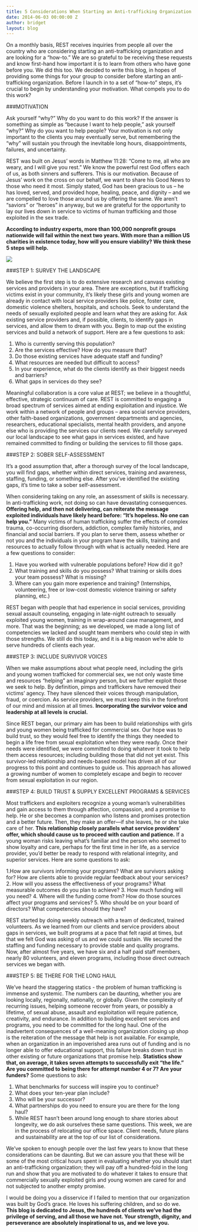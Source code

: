 ```yaml
---
title: 5 Considerations When Starting an Anti-trafficking Organization
date: 2014-06-03 00:00:00 Z
author: bridget
layout: blog
---
```


On a monthly basis, REST receives inquiries from people all over the country who are considering starting an anti-trafficking organization and are looking for a “how-to.” We are so grateful to be receiving these requests and know first-hand how important it is to learn from others who have gone before you. We did this too. We decided to write this blog, in hopes of providing some things for your group to consider before starting an anti-trafficking organization.
Before I launch in to a set of “how-to” steps, it’s crucial to begin by understanding your motivation. What compels you to do this work?

###MOTIVATION

Ask yourself “why?” Why do you want to do this work? If the answer is something as simple as “because I want to help people,” ask yourself “why?” Why do you want to help people? Your motivation is not only important to the clients you may eventually serve, but remembering the “why” will sustain you through the inevitable long hours, disappointments, failures, and uncertainty.

REST was built on Jesus’ words in Matthew 11:28: “Come to me, all who are weary, and I will give you rest.” We know the powerful rest God offers each of us, as both sinners and sufferers. This is our motivation. Because of Jesus’ work on the cross on our behalf, we want to share his Good News to those who need it most. Simply stated, God has been gracious to us – he has loved, served, and provided hope, healing, peace, and dignity – and we are compelled to love those around us by offering the same. We aren’t “saviors” or “heroes” in anyway, but we are grateful for the opportunity to lay our lives down in service to victims of human trafficking and those exploited in the sex trade.

<b>According to industry experts, more than 100,000 nonprofit groups nationwide will fail within the next two years. With more than a million US charities in existence today, how will you ensure viability? We think these 5 steps will help.</b>

![](http://stopbuyinggirls.com/uploads/5-THINGS-PICTURE.jpg)

###STEP 1: SURVEY THE LANDSCAPE

We believe the first step is to do extensive research and canvass existing services and providers in your area. There are exceptions, but if trafficking victims exist in your community, it’s likely these girls and young women are already in contact with local service providers like police, foster care, domestic violence shelters, hospitals, and schools. Seek to understand the needs of sexually exploited people and learn what they are asking for. Ask existing service providers and, if possible, clients, to identify gaps in services, and allow them to dream with you. Begin to map out the existing services and build a network of support. Here are a few questions to ask:

1. Who is currently serving this population?
2. Are the services effective? How do you measure that?
3. Do those existing services have adequate staff and funding?
4. What resources are needed but difficult to access?
5. In your experience, what do the clients identify as their biggest needs and barriers?
6. What gaps in services do they see?

Meaningful collaboration is a core value at REST; we believe in a thoughtful, effective, strategic continuum of care. REST is committed to engaging a broad spectrum of services aimed at ending exploitation and injustice. We work within a network of people and groups – area social service providers, other faith-based organizations, government departments and agencies, researchers, educational specialists, mental health providers, and anyone else who is providing the services our clients need. We carefully surveyed our local landscape to see what gaps in services existed, and have remained committed to finding or building the services to fill those gaps.

###STEP 2: SOBER SELF-ASSESSMENT

It’s a good assumption that, after a thorough survey of the local landscape, you will find gaps, whether within direct services, training and awareness, staffing, funding, or something else. After you’ve identified the existing gaps, it’s time to take a sober self-assessment.

When considering taking on any role, an assessment of skills is necessary. In anti-trafficking work, not doing so can have devastating consequences. <b>Offering help, and then not delivering, can reiterate the message exploited individuals have likely heard before: “It’s hopeless. No one can help you.”</b> Many victims of human trafficking suffer the effects of complex trauma, co-occurring disorders, addiction, complex family histories, and financial and social barriers. If you plan to serve them, assess whether or not you and the individuals in your program have the skills, training and resources to actually follow through with what is actually needed. Here are a few questions to consider:

1. Have you worked with vulnerable populations before? How did it go?
2. What training and skills do you possess? What training or skills does your team possess? What is missing?
3. Where can you gain more experience and training? (Internships, volunteering, free or low-cost domestic violence training or safety planning, etc.)

REST began with people that had experience in social services, providing sexual assault counseling, engaging in late-night outreach to sexually exploited young women, training in wrap-around case management, and more. That was the beginning; as we developed, we made a long list of competencies we lacked and sought team members who could step in with those strengths. We still do this today, and it is a big reason we’re able to serve hundreds of clients each year.

###STEP 3: INCLUDE SURVIVOR VOICES

When we make assumptions about what people need, including the girls and young women trafficked for commercial sex, we not only waste time and resources “helping” an imaginary person, but we further exploit those we seek to help. By definition, pimps and traffickers have removed their victims’ agency. They have silenced their voices through manipulation, fraud, or coercion. As service providers, we must keep this in the forefront of our mind and mission at all times. <b>Incorporating the survivor voice and leadership at all levels is crucial.</b>

Since REST began, our primary aim has been to build relationships with girls and young women being trafficked for commercial sex. Our hope was to build trust, so they would feel free to identify the things they needed to begin a life free from sexual exploitation when they were ready. Once their needs were identified, we were committed to doing whatever it took to help them access resources; including building those that did not yet exist. This survivor-led relationship and needs-based model has driven all of our progress to this point and continues to guide us. This approach has allowed a growing number of women to completely escape and begin to recover from sexual exploitation in our region.

###STEP 4: BUILD TRUST & SUPPLY EXCELLENT PROGRAMS & SERVICES

Most traffickers and exploiters recognize a young woman’s vulnerabilities and gain access to them through affection, compassion, and a promise to help. He or she becomes a companion who listens and promises protection and a better future. Then, they make an offer—if she leaves, he or she take care of her. <b>This relationship closely parallels what service providers’ offer, which should cause us to proceed with caution and patience.</b> If a young woman risks leaving what’s familiar and the person who seemed to show loyalty and care, perhaps for the first time in her life, as a service provider, you’d better be ready to respond with relational integrity, and superior services. Here are some questions to ask:

1.How are survivors informing your programs? What are survivors asking for? How are clients able to provide regular feedback about your services?
2. How will you assess the effectiveness of your programs? What measurable outcomes do you plan to achieve?
3. How much funding will you need?
4. Where will the funding come from? How do those sources affect your programs and services?
5. Who should be on your board of directors? What competencies should they have?

REST started by doing weekly outreach with a team of dedicated, trained volunteers. As we learned from our clients and service providers about gaps in services, we built programs at a pace that felt rapid at times, but that we felt God was asking of us and we could sustain. We secured the staffing and funding necessary to provide stable and quality programs. Now, after almost five years, we have six and a half paid staff members, nearly 80 volunteers, and eleven programs, including those direct outreach services we began with.

###STEP 5: BE THERE FOR THE LONG HAUL

We’ve heard the staggering statics - the problem of human trafficking is immense and systemic. The numbers can be daunting, whether you are looking locally, regionally, nationally, or globally. Given the complexity of recurring issues, helping someone recover from years, or possibly a lifetime, of sexual abuse, assault and exploitation will require patience, creativity, and endurance. In addition to building excellent services and programs, you need to be committed for the long haul. One of the inadvertent consequences of a well-meaning organization closing up shop is the reiteration of the message that help is not available. For example, when an organization in an impoverished area runs out of funding and is no longer able to offer educational support, this failure breaks down trust in other existing or future organizations that promise help. <b>Statistics show that, on average, it takes seven attempts to successfully exit “the life.” Are you committed to being there for attempt number 4 or 7? Are your funders?</b> Some questions to ask:

1. What benchmarks for success will inspire you to continue?
2. What does your ten-year plan include?
3. Who will be your successor?
4. What partnerships do you need to ensure you are there for the long haul?
5. While REST hasn’t been around long enough to share stories about longevity, we do ask ourselves these same questions. This week, we are in the process of relocating our office space. Client needs, future plans and sustainability are at the top of our list of considerations.

We’ve spoken to enough people over the last few years to know that these considerations can be daunting. But we can assure you that these will be some of the most critical hours spent in evaluating whether you should start an anti-trafficking organization; they will pay off a hundred-fold in the long run and show that you are motivated to do whatever it takes to ensure that commercially sexually exploited girls and young women are cared for and not subjected to another empty promise.

I would be doing you a disservice if I failed to mention that our organization was built by God’s grace. He loves his suffering children, and so do we. <b>This blog is dedicated to Jesus, the hundreds of clients we’ve had the privilege of serving, and all those we have not. Your strength, dignity, and perseverance are absolutely inspirational to us, and we love you.</b>